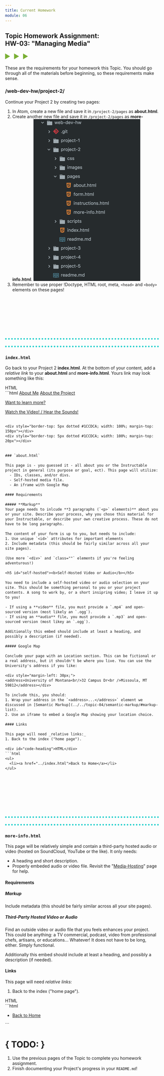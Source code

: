```yaml
---
title: Current Homework
module: 06
---
```


## Topic Homework Assignment:<br/>HW-03: "Managing Media"
<img src="./../../../img/arrow-divider.svg" style="width: 75px; border: none;" />

These are the requirements for your homework this Topic. You should go through all of the materials before beginning, so these requirements make sense.


### /web-dev-hw/project-2/
Continue your Project 2 by creating two pages:

1. In Atom, create a new file and save it in `/project-2/pages` as **about.html**.
2. Create another new file and save it in `/project-2/pages` as **more-info.html**.
![Project 2 Directory in Atom](../imgs/p2-atom-directory-pt3.png)
3. Remember to use proper !Doctype, HTML root, meta, `<head>` and `<body>` elements on these pages!

<div style="border-top: 5px dotted #1CCDCA; width: 100%; margin-top: 150px"></div>
<div style="border-top: 5px dotted #1CCDCA; width: 100%; margin-top: 20px"></div>


### `index.html`

Go back to your Project 2 **index.html**. At the bottom of your content, add a _relative link_ to your **about.html** and **more-info.html**. Yours link may look something like this:

<div id="code-heading">HTML</div>
```html
<!-- about.html Examples -->
<a href="./pages/about.html">About Me</a>
  <!-- Or -->
<a href="./pages/about.html">About the Project</a>

<!-- more-info.html Preview -->
<a href="./pages/more-info.html">Want to learn more?</a>
  <!-- Or -->
<a href="./pages/more-info.html">Watch the Video! / Hear the Sounds!</a>
```

<div style="border-top: 5px dotted #1CCDCA; width: 100%; margin-top: 150px"></div>
<div style="border-top: 5px dotted #1CCDCA; width: 100%; margin-top: 20px"></div>


### `about.html`

This page is - you guessed it - all about you or the Instructable project in general (its purpose or goal, ect). This page will utilize:
  - IDs, classes, and/or divs.
  - Self-hosted media file.
  - An iframe with Google Map

#### Requirements

##### **Markup**
Your page needs to inlcude **3 paragraphs (`<p>` elements)** about you or your site. Describe your process, why you chose this material for your Instructable, or describe your own creative process. These do not have to be long paragraphs.

The content of your form is up to you, but needs to include:
1. Use unique `<id>` attributes for important elements
2. Include metadata (this should be fairly similar across all your site pages).

(Use more `<div>` and `class=""` elements if you're feeling adventurous!)

<h5 id="self-hosted"><b>Self-Hosted Video or Audio</b></h5>

You need to include a self-hosted video or audio selection on your site. This should be something personal to you or your project contents. A song to work by, or a short insipring video; I leave it up to you!

- If using a **video** file, you must provide a `.mp4` and open-sourced version (most likely an `.ogg`).
- If using an **audio** file, you must provide a `.mp3` and open-sourced version (most likey an `.ogg`).

Additionally this embed should include at least a heading, and possibly a description (if needed).

##### Google Map

Conclude your page with an Location section. This can be fictional or a real address, but it shouldn't be where you live. You can use the University's address if you like:

<div style="margin-left: 30px;">
<address>University of Montana<br/>32 Campus Dr<br />Missoula, MT 59812</address></div>

To include this, you should:
1. Wrap your address in the `<address>...</address>` element we discussed in [Semantic Markup](../../topic-04/semantic-markup/#markup-list).
2. Use an iframe to embed a Google Map showing your location choice.

#### Links

This page will need _relative links:_
1. Back to the index ("home page").

<div id="code-heading">HTML</div>
```html
<ul>
  <li><a href="../index.html">Back to Home</a></li>
</ul>
```

<div style="border-top: 5px dotted #1CCDCA; width: 100%; margin-top: 150px"></div>
<div style="border-top: 5px dotted #1CCDCA; width: 100%; margin-top: 20px"></div>


### `more-info.html`

This page will be relatively simple and contain a third-party hosted audio or video (hosted on SoundCloud, YouTube or the like). It only needs:

- A heading and short description.
- Properly embeded audio or video file. Revisit the "[Media-Hosting](../media-hosting/#third-party)" page for help.

#### Requirements

##### **Markup**
Include metadata (this should be fairly similar across all your site pages).

##### **Third-Party Hosted Video or Audio**

Find an outside video or audio file that you feels enhances your project. This could be anything: a TV commercial, podcast, video from professional chefs, artisans, or educations... Whatever! It does not have to be long, either. Simply functional.

Additionally this embed should include at least a heading, and possibly a description (if needed).

#### Links

This page will need _relative links:_
1. Back to the index ("home page").

<div id="code-heading">HTML</div>
```html
<ul>
  <li><a href="../index.html">Back to Home</a></li>
</ul>
```

# { TODO: }
1. Use the previous pages of the Topic to complete you homework assignment.
2. Finish documenting your Project's progress in your `README.md`!

